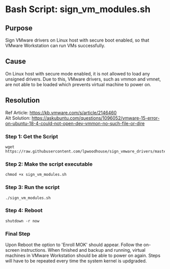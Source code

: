 # Bash Script: sign_vm_modules.sh
## Purpose
Sign VMware drivers on Linux host with secure boot enabled, so that VMware Workstation can run VMs successfully.
## Cause
On Linux host with secure mode enabled, it is not allowed to load any unsigned drivers. Due to this, VMware drivers, such as vmmon and vmnet, are not able to be loaded which prevents virtual machine to power on.
## Resolution
Ref Article: https://kb.vmware.com/s/article/2146460 \
Alt Solution: https://askubuntu.com/questions/1096052/vmware-15-error-on-ubuntu-18-4-could-not-open-dev-vmmon-no-such-file-or-dire
### Step 1: Get the Script
```shell
wget https://raw.githubusercontent.com/lpwoodhouse/sign_vmware_drivers/master/sign_vm_modules.sh
```
### Step 2: Make the script executable
```shell
chmod +x sign_vm_modules.sh
```
### Step 3: Run the script
```shell
./sign_vm_modules.sh
```
### Step 4: Reboot
```shell
shutdown -r now
```
### Final Step
Upon Reboot the option to 'Enroll MOK' should appear. Follow the on-screen instructions. When finished and backup and running, virtual machines in VMware Workstation should be able to power on again. Steps will have to be repeated every time the system kernel is updgraded.

